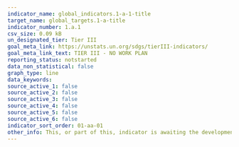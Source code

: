 ```yaml
---
indicator_name: global_indicators.1-a-1-title
target_name: global_targets.1-a-title
indicator_number: 1.a.1
csv_size: 0.09 kB
un_designated_tier: Tier III
goal_meta_link: https://unstats.un.org/sdgs/tierIII-indicators/
goal_meta_link_text: TIER III - NO WORK PLAN
reporting_status: notstarted
data_non_statistical: false
graph_type: line
data_keywords:  
source_active_1: false
source_active_2: false
source_active_3: false
source_active_4: false
source_active_5: false
source_active_6: false
indicator_sort_order: 01-aa-01
other_info: This, or part of this, indicator is awaiting the development of internationally established methodology and standards (classified by the UN as tier 3). 
---
```

